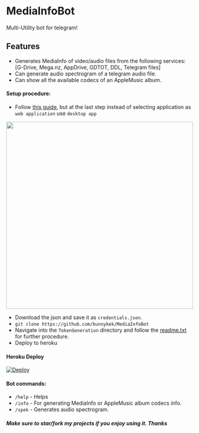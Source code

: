 # MediaInfoBot
Multi-Utility bot for telegram!

## Features
- Generates MediaInfo of video/audio files from the following services:     
 [G-Drive, Mega.nz, AppDrive, GDTOT, DDL, Telegram files]
- Can generate audio spectrogram of a telegram audio file.
- Can show all the available codecs of an AppleMusic album.

#### Setup procedure:

- Follow [this guide](https://www.iperiusbackup.net/en/how-to-enable-google-drive-api-and-get-client-credentials/), but at the last step instead of selecting application as `web application` use `desktop app`   

<img src="https://user-images.githubusercontent.com/67633271/177330592-c686e8f6-2e16-4461-9e50-f84effd66969.png" width="500"/>    

- Download the json and save it as `credentials.json`.    
- `git clone https://github.com/bunnykek/MediaInfoBot`     
- Navigate into the `TokenGeneration` directory and follow the [readme.txt](https://github.com/20255-ec-118/mediainfo-tg/blob/main/TokenGeneration/readme.txt) for further procedure.
- Deploy to heroku 
#### Heroku Deploy
[![Deploy](https://www.herokucdn.com/deploy/button.svg)](https://heroku.com/deploy?template=https://github.com/20255-ec-118/mediainfo-tg)
#### Bot commands:
- `/help` - Helps
- `/info` - For generating MediaInfo or AppleMusic album codecs info.
- `/spek` - Generates audio spectrogram.

##### Make sure to star/fork my projects if you enjoy using it. Thanks

